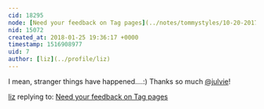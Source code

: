 ```yaml
---
cid: 18295
node: [Need your feedback on Tag pages](../notes/tommystyles/10-20-2017/need-your-feedback-on-tag-pages)
nid: 15072
created_at: 2018-01-25 19:36:17 +0000
timestamp: 1516908977
uid: 7
author: [liz](../profile/liz)
---
```


I mean, stranger things have happened....:) Thanks so much [@julvie](/profile/julvie)!

[liz](../profile/liz) replying to: [Need your feedback on Tag pages](../notes/tommystyles/10-20-2017/need-your-feedback-on-tag-pages)

